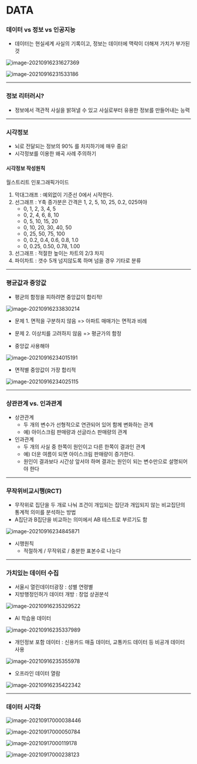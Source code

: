# DATA

### 데이터 vs 정보 vs 인공지능

- 데이터는 현실세계 사실의 기록이고, 정보는 데이터에 맥락이 더해져 가치가 부가된 것

![image-20210916231627369](/Users/euijinpang/TIL/data/Data.assets/image-20210916231627369.png)

![image-20210916231533186](/Users/euijinpang/TIL/data/Data.assets/image-20210916231533186.png)

---



### 정보 리터러시?

- 정보에서 객관적 사실을 밝혀낼 수 있고 사실로부터 유용한 정보를 만들어내는 능력



---



### 시각정보

- 뇌로 전달되는 정보의 90% 를 차지하기에 매우 중요!
- 시각정보를 이용한 왜곡 사례 주의하기



#### 시각정보 작성원칙

월스트리트 인포그래픽가이드

1. 막대그래프 : 예외없이 기준선 0에서 시작한다.
2. 선그래프 : Y축 증가분은 간격은 1, 2, 5, 10, 25, 0.2, 025여야
   - 0, 1, 2, 3, 4, 5
   - 0, 2, 4, 6, 8, 10
   - 0, 5, 10, 15, 20
   - 0, 10, 20, 30, 40, 50
   - 0, 25, 50, 75, 100
   - 0, 0.2, 0.4, 0.6, 0.8, 1.0
   - 0, 0.25, 0.50, 0.78, 1.00
3. 선그래프 : 적절한 높이는 차트의 2/3 차지
4. 파이차트 : 갯수 5개 넘지않도록 하며 넘을 경우 기타로 분류



---



### 평균값과 중앙값

- 평균의 함정을 피하려면 중앙값이 합리적!

![image-20210916233830214](/Users/euijinpang/TIL/data/Data.assets/image-20210916233830214.png)



- 문제 1. 면적을 구분하지 않음 => 아파트 매매가는 면적과 비례
- 문제 2. 이상치를 고려하지 않음 => 평균가의 함정

- 중앙값 사용해야

![image-20210916234015191](/Users/euijinpang/TIL/data/Data.assets/image-20210916234015191.png)

- 면적별 중앙값이 가장 합리적

![image-20210916234025115](/Users/euijinpang/TIL/data/Data.assets/image-20210916234025115.png)

---



### 상관관계 vs. 인과관계

- 상관관계
  - 두 개의 변수가 선형적으로 연관되어 있어 함께 변화하는 관계
  - 예) 아이스크림 판매량과 선글라스 판매량의 관계
- 인과관계
  - 두 개의 사실 중 한쪽이 원인이고 다른 한쪽이 결과인 관계
  - 예) 더운 여름이 되면 아이스크림 판매량이 증가한다.
  - 원인이 결과보다 시간상 앞서야 하며 결과는 원인이 되는 변수만으로 설명되어야 한다



---



### 무작위비교시행(RCT)

- 무작위로 집단을 두 개로 나눠 조건이 개입되는 집단과 개입되지 않는 비교집단의 통계적 의미를 분석하는 방법
- A집단과 B집단을 비교하는 의미에서 AB 테스트로 부르기도 함

![image-20210916234845871](/Users/euijinpang/TIL/data/Data_Literacy.assets/image-20210916234845871.png)

- 시행원칙
  - 적절하게 / 무작위로 / 충분한 표본수로 나눈다



---



### 가치있는 데이터 수집

- 서울시 열린데이터광장 : 성별 연령별
- 지방행정인허가 데이터 개방 : 창업 상권분석

![image-20210916235329522](/Users/euijinpang/TIL/data/Data_Literacy.assets/image-20210916235329522.png)



- AI 학습용 데이터

![image-20210916235337989](/Users/euijinpang/TIL/data/Data_Literacy.assets/image-20210916235337989.png)

- 개인정보 포함 데이터  : 신용카드 매출 데이터, 교통카드 데이터 등 비공개 데이터 사용

![image-20210916235355978](/Users/euijinpang/TIL/data/Data_Literacy.assets/image-20210916235355978.png)

- 오프라인 데이터 열람

![image-20210916235422342](/Users/euijinpang/TIL/data/Data_Literacy.assets/image-20210916235422342.png)

---



### 데이터 시각화

![image-20210917000038446](/Users/euijinpang/TIL/data/Data_Literacy.assets/image-20210917000038446.png)

![image-20210917000050784](/Users/euijinpang/TIL/data/Data_Literacy.assets/image-20210917000050784.png)

![image-20210917000119178](/Users/euijinpang/TIL/data/Data_Literacy.assets/image-20210917000119178.png)

![image-20210917000238123](/Users/euijinpang/TIL/data/Data_Literacy.assets/image-20210917000238123.png)

